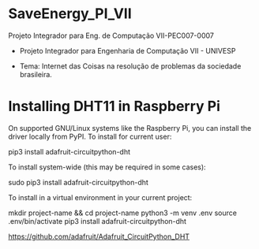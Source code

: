 # SaveEnergy_PI_VII
 Projeto Integrador para Eng. de Computação VII-PEC007-0007
 
* Projeto Integrador para Engenharia de Computação VII - UNIVESP

* Tema: Internet das Coisas na resolução de problemas da sociedade brasileira.

# Installing DHT11 in Raspberry Pi 

On supported GNU/Linux systems like the Raspberry Pi, you can install the driver locally from PyPI. To install for current user:

pip3 install adafruit-circuitpython-dht

To install system-wide (this may be required in some cases):

sudo pip3 install adafruit-circuitpython-dht

To install in a virtual environment in your current project:

mkdir project-name && cd project-name
python3 -m venv .env
source .env/bin/activate
pip3 install adafruit-circuitpython-dht

<https://github.com/adafruit/Adafruit_CircuitPython_DHT>


